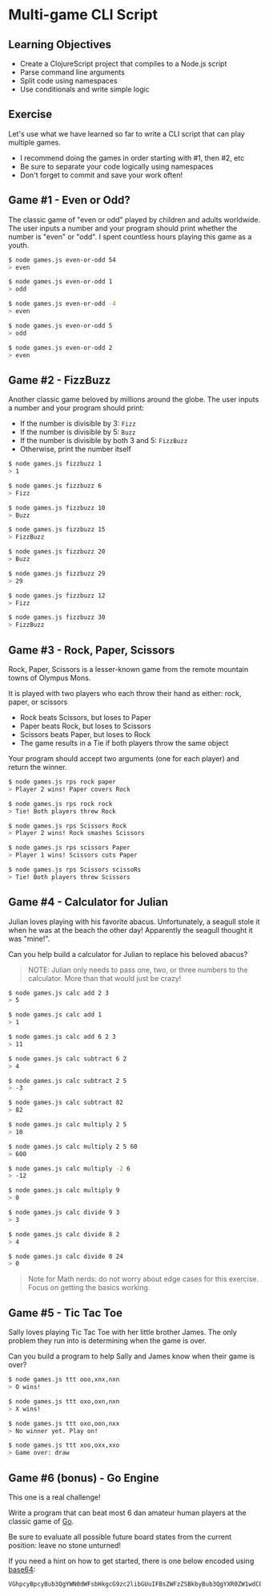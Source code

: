# Multi-game CLI Script

## Learning Objectives

- Create a ClojureScript project that compiles to a Node.js script
- Parse command line arguments
- Split code using namespaces
- Use conditionals and write simple logic

## Exercise

Let's use what we have learned so far to write a CLI script that can play multiple games.

- I recommend doing the games in order starting with \#1, then \#2, etc
- Be sure to separate your code logically using namespaces
- Don't forget to commit and save your work often!

## Game \#1 - Even or Odd?

The classic game of "even or odd" played by children and adults worldwide. The
user inputs a number and your program should print whether the number is "even"
or "odd". I spent countless hours playing this game as a youth.

```sh
$ node games.js even-or-odd 54
> even

$ node games.js even-or-odd 1
> odd

$ node games.js even-or-odd -4
> even

$ node games.js even-or-odd 5
> odd

$ node games.js even-or-odd 2
> even
```

## Game \#2 - FizzBuzz

Another classic game beloved by millions around the globe. The user inputs a
number and your program should print:

- If the number is divisible by 3: `Fizz`
- If the number is divisible by 5: `Buzz`
- If the number is divisible by both 3 and 5: `FizzBuzz`
- Otherwise, print the number itself

```sh
$ node games.js fizzbuzz 1
> 1

$ node games.js fizzbuzz 6
> Fizz

$ node games.js fizzbuzz 10
> Buzz

$ node games.js fizzbuzz 15
> FizzBuzz

$ node games.js fizzbuzz 20
> Buzz

$ node games.js fizzbuzz 29
> 29

$ node games.js fizzbuzz 12
> Fizz

$ node games.js fizzbuzz 30
> FizzBuzz
```

## Game \#3 - Rock, Paper, Scissors

Rock, Paper, Scissors is a lesser-known game from the remote mountain towns of Olympus Mons.

It is played with two players who each throw their hand as either: rock, paper, or scissors

- Rock beats Scissors, but loses to Paper
- Paper beats Rock, but loses to Scissors
- Scissors beats Paper, but loses to Rock
- The game results in a Tie if both players throw the same object

Your program should accept two arguments (one for each player) and return the winner.

```sh
$ node games.js rps rock paper
> Player 2 wins! Paper covers Rock

$ node games.js rps rock rock
> Tie! Both players threw Rock

$ node games.js rps Scissors Rock
> Player 2 wins! Rock smashes Scissors

$ node games.js rps scissors Paper
> Player 1 wins! Scissors cuts Paper

$ node games.js rps Scissors scissoRs
> Tie! Both players threw Scissors
```

## Game \#4 - Calculator for Julian

Julian loves playing with his favorite abacus. Unfortunately, a seagull stole it
when he was at the beach the other day! Apparently the seagull thought it was "mine!".

Can you help build a calculator for Julian to replace his beloved abacus?

> NOTE: Julian only needs to pass one, two, or three numbers to the calculator. More than that would just be crazy!

```sh
$ node games.js calc add 2 3
> 5

$ node games.js calc add 1
> 1

$ node games.js calc add 6 2 3
> 11

$ node games.js calc subtract 6 2
> 4

$ node games.js calc subtract 2 5
> -3

$ node games.js calc subtract 82
> 82

$ node games.js calc multiply 2 5
> 10

$ node games.js calc multiply 2 5 60
> 600

$ node games.js calc multiply -2 6
> -12

$ node games.js calc multiply 9
> 0

$ node games.js calc divide 9 3
> 3

$ node games.js calc divide 8 2
> 4

$ node games.js calc divide 0 24
> 0
```

> Note for Math nerds: do not worry about edge cases for this exercise. Focus on getting the basics working.

## Game \#5 - Tic Tac Toe

Sally loves playing Tic Tac Toe with her little brother James. The only problem
they run into is determining when the game is over.

Can you build a program to help Sally and James know when their game is over?

```sh
$ node games.js ttt ooo,xnx,nxn
> O wins!

$ node games.js ttt oxo,oxn,nxn
> X wins!

$ node games.js ttt oxo,oon,nxx
> No winner yet. Play on!

$ node games.js ttt xoo,oxx,xxo
> Game over: draw
```

## Game \#6 (bonus) - Go Engine

This one is a real challenge!

Write a program that can beat most 6 dan amateur human players at the classic game of [Go](https://en.wikipedia.org/wiki/Go_(game)).

Be sure to evaluate all possible future board states from the current position: leave no stone unturned!

If you need a hint on how to get started, there is one below encoded using [base64](https://www.base64decode.org/):

```txt
VGhpcyBpcyBub3QgYWN0dWFsbHkgcG9zc2libGUuIFBsZWFzZSBkbyBub3QgYXR0ZW1wdCB0aGlzIGV4ZXJjaXNlIPCfmII=
```
